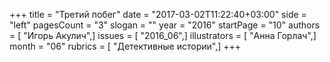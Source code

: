 +++
title = "Третий побег"
date = "2017-03-02T11:22:40+03:00"
side = "left"
pagesCount = "3"
slogan = ""
year = "2016"
startPage = "10"
authors = [ "Игорь Акулич",]
issues = [ "2016_06",]
illustrators = [ "Анна Горлач",]
month = "06"
rubrics = [ "Детективные истории",]
+++
